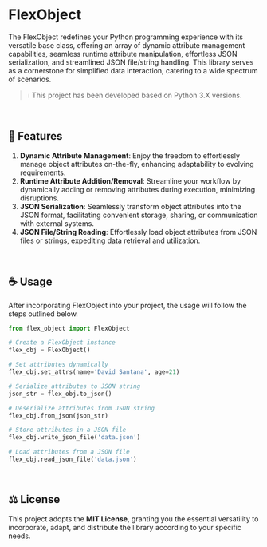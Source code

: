# FlexObject

The FlexObject redefines your Python programming experience with its versatile base class, offering an array of dynamic attribute management capabilities, seamless runtime attribute manipulation, effortless JSON serialization, and streamlined JSON file/string handling. This library serves as a cornerstone for simplified data interaction, catering to a wide spectrum of scenarios.

> :information_source: This project has been developed based on Python 3.X versions.
<br />



## :rocket: Features

1. **Dynamic Attribute Management**: Enjoy the freedom to effortlessly manage object attributes on-the-fly, enhancing adaptability to evolving requirements.
2. **Runtime Attribute Addition/Removal**: Streamline your workflow by dynamically adding or removing attributes during execution, minimizing disruptions.
3. **JSON Serialization**: Seamlessly transform object attributes into the JSON format, facilitating convenient storage, sharing, or communication with external systems.
4. **JSON File/String Reading**: Effortlessly load object attributes from JSON files or strings, expediting data retrieval and utilization.
<br />



## :coffee: Usage
After incorporating FlexObject into your project, the usage will follow the steps outlined below.

```Python
from flex_object import FlexObject

# Create a FlexObject instance
flex_obj = FlexObject()

# Set attributes dynamically
flex_obj.set_attrs(name='David Santana', age=21)

# Serialize attributes to JSON string
json_str = flex_obj.to_json()

# Deserialize attributes from JSON string
flex_obj.from_json(json_str)

# Store attributes in a JSON file
flex_obj.write_json_file('data.json')

# Load attributes from a JSON file
flex_obj.read_json_file('data.json')
```
<br />



## :balance_scale: License

This project adopts the **MIT License**, granting you the essential versatility to incorporate, adapt, and distribute the library according to your specific needs.